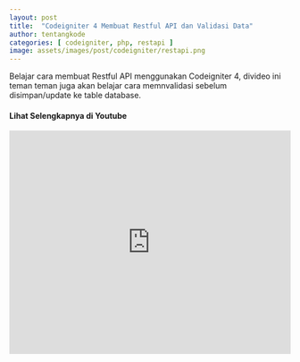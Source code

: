 ```yaml
---
layout: post
title:  "Codeigniter 4 Membuat Restful API dan Validasi Data"
author: tentangkode
categories: [ codeigniter, php, restapi ]
image: assets/images/post/codeigniter/restapi.png
---
```

Belajar cara membuat Restful API menggunakan Codeigniter 4, divideo ini teman teman juga akan belajar cara memnvalidasi sebelum disimpan/update ke table database.

#### Lihat Selengkapnya di Youtube

<p><iframe width="100%" height="400px" src="https://www.youtube.com/embed/1vtF5JoDe6I" title="YouTube video player" frameborder="0" allow="accelerometer; autoplay; clipboard-write; encrypted-media; gyroscope; picture-in-picture" allowfullscreen></iframe></p>